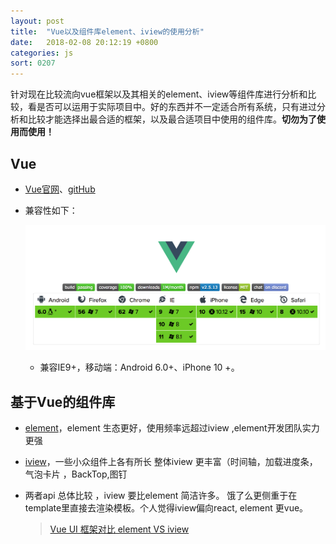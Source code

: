 ```yaml
---
layout: post
title:  "Vue以及组件库element、iview的使用分析"
date:   2018-02-08 20:12:19 +0800
categories: js
sort: 0207
---
```


针对现在比较流向vue框架以及其相关的element、iview等组件库进行分析和比较，看是否可以运用于实际项目中。好的东西并不一定适合所有系统，只有进过分析和比较才能选择出最合适的框架，以及最合适项目中使用的组件库。**切勿为了使用而使用！**

## Vue

- [Vue官网](https://cn.vuejs.org/)、[gitHub](https://github.com/vuejs/vue)

- 兼容性如下：

  ![效果图](/assets/js/0601.png)

  - 兼容IE9+，移动端：Android 6.0+、iPhone 10 +。





## 基于Vue的组件库

- [element](http://element-cn.eleme.io/#/zh-CN)，element 生态更好，使用频率远超过iview ,element开发团队实力更强

- [iview](https://www.iviewui.com/)，一些小众组件上各有所长 整体iview 更丰富（时间轴，加载进度条，气泡卡片 ，BackTop,图钉

- 两者api 总体比较 ，iview 要比element 简洁许多。 饿了么更侧重于在template里直接去渲染模板。个人觉得iview偏向react,    element 更vue。

  > [Vue UI 框架对比 element VS iview](https://www.jianshu.com/p/5cee11d69b70)
